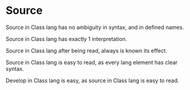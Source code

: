 # Source

Source in Class lang has no ambiguity in syntax, and in defined names.

Source in Class lang has exactly 1 interpretation.

Source in Class lang after being read, always is known its effect.

Source in Class lang is easy to read, as every lang element has clear syntax.

Develop in Class lang is easy, as source in Class lang is easy to read.